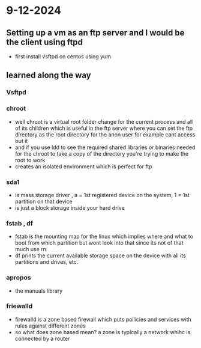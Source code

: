 # 9-12-2024

## Setting up a vm as an ftp server and I would be the client using ftpd

- first install vsftpd on centos using yum 

## learned along the way

### Vsftpd

### chroot
- well chroot is a virtual root folder change for the current process and all of its children which is useful in the ftp server where you can set the ftp directory as the root directory for the anon user for example cant access but it
- and if you use ldd to see the required shared libraries or binaries needed for the chroot to take a copy of the directory you're trying to make the root to work
- creates an isolated environment which is perfect for ftp


### sda1
- is mass storage driver , a = 1st registered device on the system, 1 = 1st partition on that device
- is just a block storage inside your hard drive
### fstab , df 
- fstab is the mounting map for the linux which implies where and what to boot from which partition but wont look into that since its not of that much use rn 
- df prints the current available storage space on the device with all its partitions and drives, etc.
### apropos
- the manuals library
### friewalld
- firewalld is a zone based firewall which puts poilicies and services with rules against different zones
- so what does zone based mean? a zone is typically a network whihc is connected by a router 
